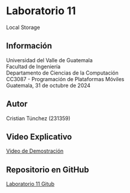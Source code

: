 # Laboratorio 11

Local Storage

## Información

Universidad del Valle de Guatemala  
Facultad de Ingeniería  
Departamento de Ciencias de la Computación  
CC3087 - Programación de Plataformas Móviles  
Guatemala, 31 de octubre de 2024

## Autor

Cristian Túnchez (231359)

## Video Explicativo

[Video de Demostración](https://www.canva.com/design/DAGVNX1_W6c/G7IYOrZTvJSGpNeEtB2zsQ/watch?utm_content=DAGVNX1_W6c&utm_campaign=designshare&utm_medium=link&utm_source=editor)

## Repositorio en GitHub

[Laboratorio 11 Gitub](https://github.com/Tunchxz/Laboratorio-11-CC3087)
